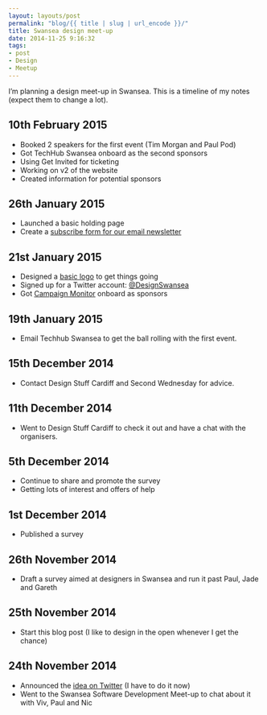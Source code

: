 ```yaml
---
layout: layouts/post
permalink: "blog/{{ title | slug | url_encode }}/"
title: Swansea design meet-up
date: 2014-11-25 9:16:32
tags:
- post
- Design
- Meetup
---
```


I’m planning a design meet-up in Swansea. This is a timeline of my notes (expect them to change a lot).

## 10th February 2015

  * Booked 2 speakers for the first event (Tim Morgan and Paul Pod)
  * Got TechHub Swansea onboard as the second sponsors
  * Using Get Invited for ticketing
  * Working on v2 of the website
  * Created information for potential sponsors

## 26th January 2015

  * Launched a basic holding page
  * Create a [subscribe form for our email newsletter][2]

## 21st January 2015

  * Designed a [basic logo][3] to get things going
  * Signed up for a Twitter account: [@DesignSwansea][4]
  * Got [Campaign Monitor][5] onboard as sponsors

## 19th January 2015

  * Email Techhub Swansea to get the ball rolling with the first event.

## 15th December 2014

  * Contact Design Stuff Cardiff and Second Wednesday for advice.

## 11th December 2014

  * Went to Design Stuff Cardiff to check it out and have a chat with the organisers.

## 5th December 2014

  * Continue to share and promote the survey
  * Getting lots of interest and offers of help

## 1st December 2014

  * Published a survey

## 26th November 2014

  * Draft a survey aimed at designers in Swansea and run it past Paul, Jade and Gareth

## 25th November 2014

  * Start this blog post (I like to design in the open whenever I get the chance)

## 24th November 2014

  * Announced the [idea on Twitter][8] (I have to do it now)
  * Went to the Swansea Software Development Meet-up to chat about it with Viv, Paul and Nic

 [2]: https://confirmsubscription.com/h/t/CF92D10C90D42536 "Email newsletter subscribe form"
 [3]: https://dribbble.com/shots/1899347-Early-logo-for-Design-Swansea "Early Design Swansea logo"
 [4]: https://twitter.com/DesignSwansea "Design Swansea on Twitter"
 [5]: https://www.campaignmonitor.com "Campaign Monitor"
 [6]: http://www.designstuffcardiff.co.uk/ "Design Stuff Cardiff"
 [7]: https://www.surveymonkey.com/s/33YMVFK "Swansea Design Meet-up Survey"
 [8]: https://twitter.com/benjystanton/status/536831454991618049 "My initial tweet about the design meet-up"
 [9]: http://www.meetup.com/Swansea-Software-Development-Community/ "SSDC’s Meet-up Page"
